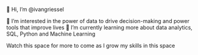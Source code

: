 👋 Hi, I’m @ivangriessel

👀 I’m interested in the power of data to drive decision-making and power tools that improve lives
🌱 I’m currently learning more about data analytics, SQL, Python and Machine Learning

Watch this space for more to come as I grow my skills in this space


<!---
ivangriessel/ivangriessel is a ✨ special ✨ repository because its `README.md` (this file) appears on your GitHub profile.
You can click the Preview link to take a look at your changes.
--->
